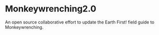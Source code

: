 # Monkeywrenching2.0
An open source collaborative effort to update the Earth First! field guide to Monkeywrenching.
